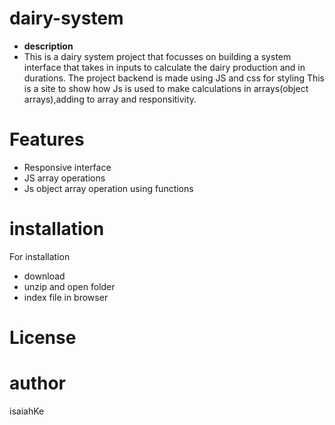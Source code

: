 # dairy-system #
* **description**
*  This is a dairy system project that focusses on building a system interface that takes in inputs to calculate the dairy production and in durations.
The project backend is made using JS and css for styling
This is a site to show how Js is used to make calculations in arrays(object arrays),adding to array and responsitivity.
 
# Features #
* Responsive interface
* JS array operations
* Js object array operation using functions
# installation #
For installation 
* download
* unzip and open folder
* index file in browser 
# License #

# author #
isaiahKe 
